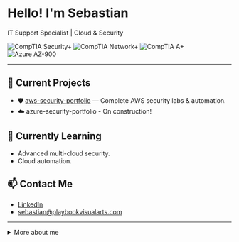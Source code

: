 # Hello! I'm Sebastian

IT Support Specialist | Cloud & Security

![CompTIA Security+](https://img.shields.io/badge/CompTIA%20Security+-ED6C47?style=for-the-badge&logo=lock)
![CompTIA Network+](https://img.shields.io/badge/CompTIA%20Network+-orange?style=for-the-badge&logo=signal)
![CompTIA A+](https://img.shields.io/badge/CompTIA%20A+-blue?style=for-the-badge&logo=computer)
![Azure AZ-900](https://img.shields.io/badge/Azure%20AZ--900-0078D4?style=for-the-badge&logo=microsoftazure&logoColor=white)

---

## 🔭 Current Projects
- 🛡️ [aws-security-portfolio](https://github.com/AWS-Security-Portfolio) — Complete AWS security labs & automation.
- ☁️ azure-security-portfolio - On construction!

## 🌱 Currently Learning
- Advanced multi-cloud security.
- Cloud automation.

## 📫 Contact Me
- [LinkedIn](https://www.linkedin.com/in/sebastiansilc)
- sebastian@playbookvisualarts.com

---

<details>
<summary>More about me</summary>

Certifications:
- 🔒 CompTIA Security+
- 🖧 CompTIA Network+
- 🖥️  CompTIA A+
- ☁️ Microsoft Azure AZ 900
</details>
